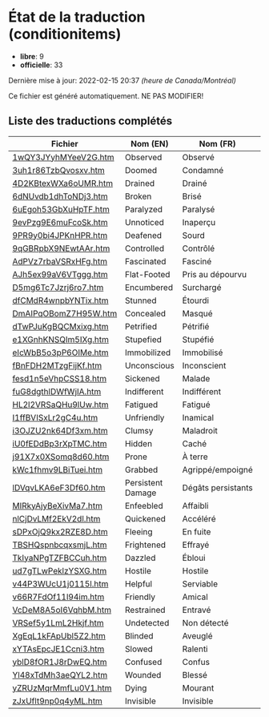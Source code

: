 # État de la traduction (conditionitems)

 * **libre**: 9
 * **officielle**: 33


Dernière mise à jour: 2022-02-15 20:37 *(heure de Canada/Montréal)*

Ce fichier est généré automatiquement. NE PAS MODIFIER!
## Liste des traductions complétés

| Fichier   | Nom (EN)    | Nom (FR)    | État |
|-----------|-------------|-------------|:----:|
|[1wQY3JYyhMYeeV2G.htm](conditionitems/1wQY3JYyhMYeeV2G.htm)|Observed|Observé|libre|
|[3uh1r86TzbQvosxv.htm](conditionitems/3uh1r86TzbQvosxv.htm)|Doomed|Condamné|officielle|
|[4D2KBtexWXa6oUMR.htm](conditionitems/4D2KBtexWXa6oUMR.htm)|Drained|Drainé|officielle|
|[6dNUvdb1dhToNDj3.htm](conditionitems/6dNUvdb1dhToNDj3.htm)|Broken|Brisé|officielle|
|[6uEgoh53GbXuHpTF.htm](conditionitems/6uEgoh53GbXuHpTF.htm)|Paralyzed|Paralysé|officielle|
|[9evPzg9E6muFcoSk.htm](conditionitems/9evPzg9E6muFcoSk.htm)|Unnoticed|Inaperçu|officielle|
|[9PR9y0bi4JPKnHPR.htm](conditionitems/9PR9y0bi4JPKnHPR.htm)|Deafened|Sourd|officielle|
|[9qGBRpbX9NEwtAAr.htm](conditionitems/9qGBRpbX9NEwtAAr.htm)|Controlled|Contrôlé|officielle|
|[AdPVz7rbaVSRxHFg.htm](conditionitems/AdPVz7rbaVSRxHFg.htm)|Fascinated|Fasciné|officielle|
|[AJh5ex99aV6VTggg.htm](conditionitems/AJh5ex99aV6VTggg.htm)|Flat-Footed|Pris au dépourvu|officielle|
|[D5mg6Tc7Jzrj6ro7.htm](conditionitems/D5mg6Tc7Jzrj6ro7.htm)|Encumbered|Surchargé|officielle|
|[dfCMdR4wnpbYNTix.htm](conditionitems/dfCMdR4wnpbYNTix.htm)|Stunned|Étourdi|officielle|
|[DmAIPqOBomZ7H95W.htm](conditionitems/DmAIPqOBomZ7H95W.htm)|Concealed|Masqué|officielle|
|[dTwPJuKgBQCMxixg.htm](conditionitems/dTwPJuKgBQCMxixg.htm)|Petrified|Pétrifié|officielle|
|[e1XGnhKNSQIm5IXg.htm](conditionitems/e1XGnhKNSQIm5IXg.htm)|Stupefied|Stupéfié|officielle|
|[eIcWbB5o3pP6OIMe.htm](conditionitems/eIcWbB5o3pP6OIMe.htm)|Immobilized|Immobilisé|officielle|
|[fBnFDH2MTzgFijKf.htm](conditionitems/fBnFDH2MTzgFijKf.htm)|Unconscious|Inconscient|officielle|
|[fesd1n5eVhpCSS18.htm](conditionitems/fesd1n5eVhpCSS18.htm)|Sickened|Malade|officielle|
|[fuG8dgthlDWfWjIA.htm](conditionitems/fuG8dgthlDWfWjIA.htm)|Indifferent|Indifférent|libre|
|[HL2l2VRSaQHu9lUw.htm](conditionitems/HL2l2VRSaQHu9lUw.htm)|Fatigued|Fatigué|officielle|
|[I1ffBVISxLr2gC4u.htm](conditionitems/I1ffBVISxLr2gC4u.htm)|Unfriendly|Inamical|officielle|
|[i3OJZU2nk64Df3xm.htm](conditionitems/i3OJZU2nk64Df3xm.htm)|Clumsy|Maladroit|officielle|
|[iU0fEDdBp3rXpTMC.htm](conditionitems/iU0fEDdBp3rXpTMC.htm)|Hidden|Caché|officielle|
|[j91X7x0XSomq8d60.htm](conditionitems/j91X7x0XSomq8d60.htm)|Prone|À terre|officielle|
|[kWc1fhmv9LBiTuei.htm](conditionitems/kWc1fhmv9LBiTuei.htm)|Grabbed|Agrippé/empoigné|libre|
|[lDVqvLKA6eF3Df60.htm](conditionitems/lDVqvLKA6eF3Df60.htm)|Persistent Damage|Dégâts persistants|officielle|
|[MIRkyAjyBeXivMa7.htm](conditionitems/MIRkyAjyBeXivMa7.htm)|Enfeebled|Affaibli|officielle|
|[nlCjDvLMf2EkV2dl.htm](conditionitems/nlCjDvLMf2EkV2dl.htm)|Quickened|Accéléré|officielle|
|[sDPxOjQ9kx2RZE8D.htm](conditionitems/sDPxOjQ9kx2RZE8D.htm)|Fleeing|En fuite|officielle|
|[TBSHQspnbcqxsmjL.htm](conditionitems/TBSHQspnbcqxsmjL.htm)|Frightened|Effrayé|officielle|
|[TkIyaNPgTZFBCCuh.htm](conditionitems/TkIyaNPgTZFBCCuh.htm)|Dazzled|Ébloui|officielle|
|[ud7gTLwPeklzYSXG.htm](conditionitems/ud7gTLwPeklzYSXG.htm)|Hostile|Hostile|libre|
|[v44P3WUcU1j0115l.htm](conditionitems/v44P3WUcU1j0115l.htm)|Helpful|Serviable|libre|
|[v66R7FdOf11l94im.htm](conditionitems/v66R7FdOf11l94im.htm)|Friendly|Amical|libre|
|[VcDeM8A5oI6VqhbM.htm](conditionitems/VcDeM8A5oI6VqhbM.htm)|Restrained|Entravé|libre|
|[VRSef5y1LmL2Hkjf.htm](conditionitems/VRSef5y1LmL2Hkjf.htm)|Undetected|Non détecté|officielle|
|[XgEqL1kFApUbl5Z2.htm](conditionitems/XgEqL1kFApUbl5Z2.htm)|Blinded|Aveuglé|officielle|
|[xYTAsEpcJE1Ccni3.htm](conditionitems/xYTAsEpcJE1Ccni3.htm)|Slowed|Ralenti|libre|
|[yblD8fOR1J8rDwEQ.htm](conditionitems/yblD8fOR1J8rDwEQ.htm)|Confused|Confus|officielle|
|[Yl48xTdMh3aeQYL2.htm](conditionitems/Yl48xTdMh3aeQYL2.htm)|Wounded|Blessé|libre|
|[yZRUzMqrMmfLu0V1.htm](conditionitems/yZRUzMqrMmfLu0V1.htm)|Dying|Mourant|officielle|
|[zJxUflt9np0q4yML.htm](conditionitems/zJxUflt9np0q4yML.htm)|Invisible|Invisible|officielle|
